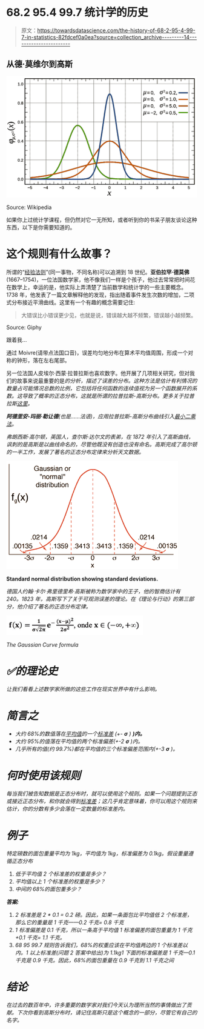 # 68.2 95.4 99.7 统计学的历史

> 原文：<https://towardsdatascience.com/the-history-of-68-2-95-4-99-7-in-statistics-82fdcef0a0ea?source=collection_archive---------14----------------------->

## 从德·莫维尔到高斯

![](img/6990f0e6be267503ebe55cfa96063b80.png)

Source: Wikipedia

如果你上过统计学课程，但仍然对它一无所知，或者听到你的书呆子朋友谈论这种东西，以下是你需要知道的。

# 这个规则有什么故事？

所谓的“[经验法则](https://www.statisticshowto.datasciencecentral.com/empirical-rule-2/)”(同一事物，不同名称)可以追溯到 18 世纪。**亚伯拉罕·德莫佛**(1667–1754)，一位法国数学家，他不像我们一样是个孩子，他过去常常把时间花在数学上，幸运的是，他实际上弄清楚了当前数学和统计学的一些主要概念。1738 年，他发表了一篇文章解释他的发现，指出随着事件发生次数的增加，二项式分布接近平滑曲线。这里有一个有趣的概念需要记住:

> 大错误比小错误更少见，也就是说，错误越大越不频繁，错误越小越频繁。

Source: Giphy

跟着我…

通过 Moivre(请带点法国口音)，误差均匀地分布在算术平均值周围，形成一个对称的钟形，落在左右尾部。

另一位法国人皮埃尔·西蒙·拉普拉斯也喜欢数字。他开展了几项相关研究，但对我们的故事来说最重要的是*的分析，描述了误差的分布。这种方法是估计有利情况的数量占可能情况总数的比例，它包括将任何函数的连续值视为另一个函数展开的系数。这导致了概率的正态分布，这就是所谓的拉普拉斯-高斯分布。更多关于拉普拉斯[这里](http://www-groups.dcs.st-and.ac.uk/history/Biographies/Laplace.html)。*

***阿德里安-玛丽·勒让德**(也是……法语)，应用拉普拉斯-高斯分布曲线引入[最小二乘法](https://en.wikipedia.org/wiki/Least_squares)。*

*弗朗西斯·高尔顿，英国人，查尔斯·达尔文的表弟，在 1872 年引入了高斯曲线，讽刺的是高斯是以曲线命名的，尽管他既没有创造也没有命名。高斯完成了高尔顿的一半工作，发展了著名的正态分布定律来分析天文数据。*

*![](img/da97e623f840329a66bb84ccf0f961de.png)*

**Standard normal distribution showing standard deviations.**

*德国人约翰·卡尔·弗里德里希·高斯被称为数学家中的王子，他的智商估计有 240。1823 年，高斯写下了关于可观测误差的理论。在《理论与行动》的第三部分，他介绍了著名的正态分布定律。*

*![](img/dfe4d52bbc2b67ebf61af5de3c7de1f5.png)*

*The Gaussian Curve formula*

# *✅的理论史*

*让我们看看上述数学家所做的这些工作在现实世界中有什么影响。*

# *简言之*

*   *大约 68%的数值落在[平均值](https://www.statisticshowto.datasciencecentral.com/probability-and-statistics/statistics-definitions/mean-median-mode/#mean)的一个[标准差](https://www.statisticshowto.datasciencecentral.com/probability-and-statistics/standard-deviation/) (+- **σ** ) **)内。***
*   *大约 95%的值落在平均值的两个标准偏差(+-2 **σ** )内。*
*   *几乎所有的值(约 99.7%)都在平均值的三个标准偏差范围内(+-3 **σ** )。*

# *何时使用该规则*

*每当我们被告知数据是正态分布时，就可以使用这个规则。如果一个问题提到正态或接近正态分布，*和*你就会得到[标准差](https://www.statisticshowto.datasciencecentral.com/probability-and-statistics/standard-deviation/)；这几乎肯定意味着，你可以用这个规则来估计，你的分数有多少会落在一定数量的标准差内。*

# *例子*

*特定磅数的面包重量平均为 1kg，平均值为 1kg，标准偏差为 0.1kg。假设重量遵循正态分布*

1.  *低于平均值 2 个标准差的权重是多少？*
2.  *平均值以上 1 个标准差的权重是多少？*
3.  *中间的 68%的面包重多少？*

***答案:***

1.  *2 标准差是 2 * 0.1 = 0.2 磅。因此，如果一条面包比平均值低 2 个标准差，那么它的重量是 1 千克——0.2 千克= 0.8 千克*
2.  *1 标准偏差是 0.1 千克，所以一条高于平均值 1 标准偏差的面包重量为 1 千克+0.1 千克= 1.1 千克。*
3.  *68 95 99.7 规则告诉我们，68%的权重应该在平均值两边的 1 个标准差以内。1 以上标准差(问题 2 答案中给出)为 1.1kg1 下面的标准偏差是 1 千克—0.1 千克是 0.9 千克。因此，68%的面包重量在 0.9 千克到 1.1 千克之间*

# *结论*

*在过去的数百年中，许多重要的数学家对我们今天认为理所当然的事情做出了贡献。下次你看到高斯分布时，请记住高斯只是这个概念的一部分，尽管它有自己的名字。*